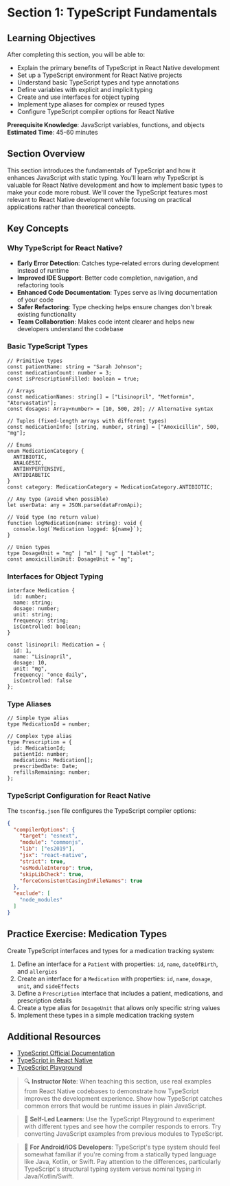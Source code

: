 # Section 1: TypeScript Fundamentals

## Learning Objectives
After completing this section, you will be able to:
- Explain the primary benefits of TypeScript in React Native development
- Set up a TypeScript environment for React Native projects
- Understand basic TypeScript types and type annotations
- Define variables with explicit and implicit typing
- Create and use interfaces for object typing
- Implement type aliases for complex or reused types
- Configure TypeScript compiler options for React Native

**Prerequisite Knowledge**: JavaScript variables, functions, and objects
**Estimated Time**: 45-60 minutes

## Section Overview
This section introduces the fundamentals of TypeScript and how it enhances JavaScript with static typing. You'll learn why TypeScript is valuable for React Native development and how to implement basic types to make your code more robust. We'll cover the TypeScript features most relevant to React Native development while focusing on practical applications rather than theoretical concepts.

## Key Concepts

### Why TypeScript for React Native?
- **Early Error Detection**: Catches type-related errors during development instead of runtime
- **Improved IDE Support**: Better code completion, navigation, and refactoring tools
- **Enhanced Code Documentation**: Types serve as living documentation of your code
- **Safer Refactoring**: Type checking helps ensure changes don't break existing functionality
- **Team Collaboration**: Makes code intent clearer and helps new developers understand the codebase

### Basic TypeScript Types
```tsx
// Primitive types
const patientName: string = "Sarah Johnson";
const medicationCount: number = 3;
const isPrescriptionFilled: boolean = true;

// Arrays
const medicationNames: string[] = ["Lisinopril", "Metformin", "Atorvastatin"];
const dosages: Array<number> = [10, 500, 20]; // Alternative syntax

// Tuples (fixed-length arrays with different types)
const medicationInfo: [string, number, string] = ["Amoxicillin", 500, "mg"];

// Enums
enum MedicationCategory {
  ANTIBIOTIC,
  ANALGESIC,
  ANTIHYPERTENSIVE,
  ANTIDIABETIC
}
const category: MedicationCategory = MedicationCategory.ANTIBIOTIC;

// Any type (avoid when possible)
let userData: any = JSON.parse(dataFromApi);

// Void type (no return value)
function logMedication(name: string): void {
  console.log(`Medication logged: ${name}`);
}

// Union types
type DosageUnit = "mg" | "ml" | "ug" | "tablet";
const amoxicillinUnit: DosageUnit = "mg";
```

### Interfaces for Object Typing
```tsx
interface Medication {
  id: number;
  name: string;
  dosage: number;
  unit: string;
  frequency: string;
  isControlled: boolean;
}

const lisinopril: Medication = {
  id: 1,
  name: "Lisinopril",
  dosage: 10,
  unit: "mg",
  frequency: "once daily",
  isControlled: false
};
```

### Type Aliases
```tsx
// Simple type alias
type MedicationId = number;

// Complex type alias
type Prescription = {
  id: MedicationId;
  patientId: number;
  medications: Medication[];
  prescribedDate: Date;
  refillsRemaining: number;
};
```

### TypeScript Configuration for React Native
The `tsconfig.json` file configures the TypeScript compiler options:

```json
{
  "compilerOptions": {
    "target": "esnext",
    "module": "commonjs",
    "lib": ["es2019"],
    "jsx": "react-native",
    "strict": true,
    "esModuleInterop": true,
    "skipLibCheck": true,
    "forceConsistentCasingInFileNames": true
  },
  "exclude": [
    "node_modules"
  ]
}
```

## Practice Exercise: Medication Types
Create TypeScript interfaces and types for a medication tracking system:

1. Define an interface for a `Patient` with properties: `id`, `name`, `dateOfBirth`, and `allergies`
2. Create an interface for a `Medication` with properties: `id`, `name`, `dosage`, `unit`, and `sideEffects`
3. Define a `Prescription` interface that includes a patient, medications, and prescription details
4. Create a type alias for `DosageUnit` that allows only specific string values
5. Implement these types in a simple medication tracking system

## Additional Resources
- [TypeScript Official Documentation](https://www.typescriptlang.org/docs/)
- [TypeScript in React Native](https://reactnative.dev/docs/typescript)
- [TypeScript Playground](https://www.typescriptlang.org/play)

> 🔍 **Instructor Note**: When teaching this section, use real examples from React Native codebases to demonstrate how TypeScript improves the development experience. Show how TypeScript catches common errors that would be runtime issues in plain JavaScript.

> 🚀 **Self-Led Learners**: Use the TypeScript Playground to experiment with different types and see how the compiler responds to errors. Try converting JavaScript examples from previous modules to TypeScript.

> 🔄 **For Android/iOS Developers**: TypeScript's type system should feel somewhat familiar if you're coming from a statically typed language like Java, Kotlin, or Swift. Pay attention to the differences, particularly TypeScript's structural typing system versus nominal typing in Java/Kotlin/Swift. 